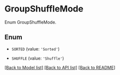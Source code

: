 # GroupShuffleMode

Enum GroupShuffleMode.

## Enum

* `SORTED` (value: `'Sorted'`)

* `SHUFFLE` (value: `'Shuffle'`)

[[Back to Model list]](README.md#documentation-for-models) [[Back to API list]](README.md#documentation-for-api-endpoints) [[Back to README]](README.md)


